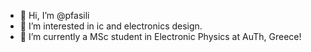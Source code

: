 - 👋 Hi, I’m @pfasili
- 👀 I’m interested in ic and electronics design.
- 🌱 I’m currently a MSc student in Electronic Physics at AuTh, Greece! 

<!---
pfasili/pfasili is a ✨ special ✨ repository because its `README.md` (this file) appears on your GitHub profile.
You can click the Preview link to take a look at your changes.
--->
